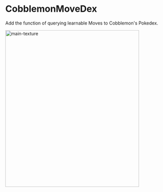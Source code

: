 # CobblemonMoveDex
Add the function of querying learnable Moves to Cobblemon's Pokedex.

<img width="417" height="491" alt="main-texture" src="https://github.com/user-attachments/assets/8cefb815-f41b-42e7-93d3-a922669a9b7e" />
